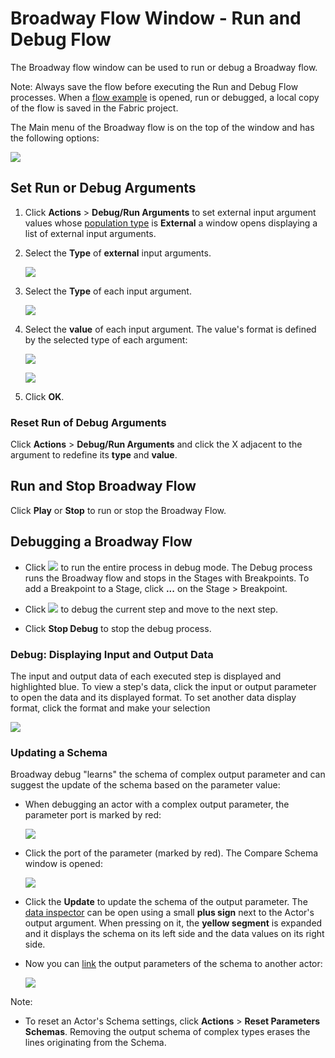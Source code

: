# Broadway Flow Window - Run and Debug Flow
The Broadway flow window can be used to run or debug a Broadway flow. 

Note: Always save the flow before executing the Run and Debug Flow processes. When a [flow example](/articles/99_Broadway/17_tutorial_and_flow_examples.md) is opened, run or debugged, a local copy of the flow is saved in the Fabric project.

The Main menu of the Broadway flow is on the top of the window and has the following options:

![](/articles/99_Broadway/images/flow_tool_bar_run_and_debug.png)


## Set Run or Debug Arguments

1. Click **Actions** > **Debug/Run Arguments** to set external input argument values whose [population type](/articles/99_Broadway/03_broadway_actor.md#input-parameter-attributes) is **External** a window opens displaying a list of external input arguments.

2. Select the **Type** of **external** input arguments.

   ![](/articles/99_Broadway/images/flow_set_run_or_debug_param_set_type1.png)

   
3. Select the **Type** of each input argument.

   ![](/articles/99_Broadway/images/flow_set_run_or_debug_param_set_type2.png)

4. Select the **value** of each input argument. The value's format is defined by the selected type of each argument:

   ![](/articles/99_Broadway/images/flow_set_run_or_debug_param_set_value1.png)

   ![](/articles/99_Broadway/images/flow_set_run_or_debug_param_set_value2.png)

5. Click **OK**.

### Reset Run of Debug Arguments

Click **Actions** > **Debug/Run Arguments** and click the X adjacent to the argument to redefine its **type** and **value**.

## Run and Stop Broadway Flow

Click **Play** or **Stop** to run or stop the Broadway Flow.

## Debugging a Broadway Flow

- Click ![](/articles/99_Broadway/images/debug_play_icon.png) to run the entire process in debug mode. The Debug process runs the Broadway flow and stops in the Stages with Breakpoints. 
To add a Breakpoint to a Stage, click **...** on the Stage > Breakpoint.

- Click ![](/articles/99_Broadway/images/debug_step_icon.png) to debug the current step and move to the next step.  

- Click **Stop Debug** to stop the debug process.

### Debug: Displaying Input and Output Data

The input and output data of each executed step is displayed and highlighted blue. 
To view a step's data, click the input or output parameter to open the data and its displayed format. To set another data display format, click the format and make your selection

![](/articles/99_Broadway/images/flow_debug_display_data.png)

### Updating a Schema

Broadway debug "learns" the schema of complex output parameter and can suggest the update of the schema based on the parameter value:

- When debugging an actor with a complex output parameter, the parameter port is marked by red:

  ![](/articles/99_Broadway/images/debug_update_schema.png)

- Click the port of the parameter (marked by red). The Compare Schema window is opened:

  ![](/articles/99_Broadway/images/compare_schema.png)

- Click the **Update** to update the schema of the output parameter. The [data inspector](/articles/99_Broadway/27_broadway_data_inspection.md) can be open using a small **plus sign** next to the Actor's output argument. When pressing on it, the **yellow segment** is expanded and it displays the schema on its left side and the data values on its right side.

- Now you can [link](/articles/99_Broadway/20_broadway_flow_linking_actors.md) the output parameters of the schema to another actor:

  ![](/articles/99_Broadway/images/data_insepction_debug.png)

Note:
- To reset an Actor's Schema settings, click **Actions** > **Reset Parameters Schemas**.  Removing the output schema of complex types erases the lines originating from the Schema. 

